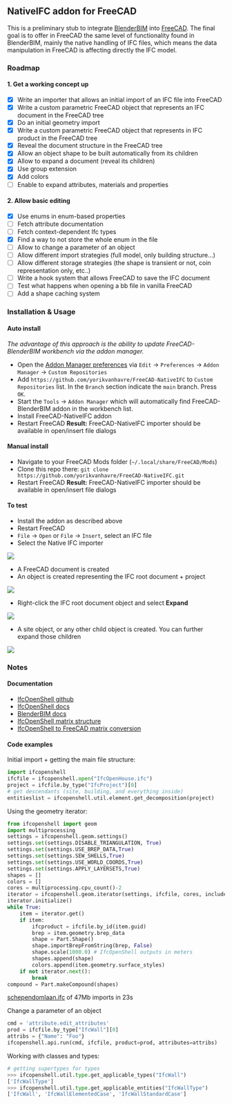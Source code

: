 ## NativeIFC addon for FreeCAD

This is a preliminary stub to integrate [BlenderBIM](https://blenderbim.org) into [FreeCAD](https://freecad.org). The final goal is to offer in FreeCAD the same level of functionality found in BlenderBIM, mainly the native handling of IFC files, which means the data manipulation in FreeCAD is affecting directly the IFC model.

### Roadmap

#### 1. Get a working concept up

* [x] Write an importer that allows an initial import of an IFC file into FreeCAD
* [x] Write a custom parametric FreeCAD object that represents an IFC document in the FreeCAD tree
* [x] Do an initial geometry import
* [x] Write a custom parametric FreeCAD object that represents in IFC product in the FreeCAD tree
* [x] Reveal the document structure in the FreeCAD tree
* [x] Allow an object shape to be built automatically from its children
* [x] Allow to expand a document (reveal its children)
* [x] Use group extension
* [x] Add colors
* [ ] Enable to expand attributes, materials and properties

#### 2. Allow basic editing

* [x] Use enums in enum-based properties
* [ ] Fetch attribute documentation
* [ ] Fetch context-dependent Ifc types
* [x] Find a way to not store the whole enum in the file
* [ ] Allow to change a parameter of an object
* [ ] Allow different import strategies (full model, only building structure...)
* [ ] Allow different storage strategies (the shape is transient or not, coin representation only, etc..)
* [ ] Write a hook system that allows FreeCAD to save the IFC document
* [ ] Test what happens when opening a bb file in vanilla FreeCAD
* [ ] Add a shape caching system

### Installation & Usage

#### Auto install

*The advantage of this approach is the ability to update FreeCAD-BlenderBIM workbench via the addon manager.*

* Open the [Addon Manager preferences](https://wiki.freecad.org/Preferences_Editor#Addon_Manager) via `Edit` → `Preferences` → `Addon Manager` → `Custom Repositories`
* Add `https://github.com/yorikvanhavre/FreeCAD-NativeIFC` to `Custom Repositories` list. In the `Branch` section indicate the `main` branch. Press `OK`.
* Start the `Tools` → `Addon Manager` which will automatically find FreeCAD-BlenderBIM addon in the workbench list.
* Install FreeCAD-NativeIFC addon
* Restart FreeCAD
  **Result:** FreeCAD-NativeIFC importer should be available in open/insert file dialogs

#### Manual install

* Navigate to your FreeCAD Mods folder (`~/.local/share/FreeCAD/Mods`)
* Clone this repo there: `git clone https://github.com/yorikvanhavre/FreeCAD-NativeIFC.git`
* Restart FreeCAD
  **Result:** FreeCAD-NativeIFC importer should be available in open/insert file dialogs

#### To test

* Install the addon as described above
* Restart FreeCAD
* `File` → `Open` or `File` → `Insert`, select an IFC file
* Select the Native IFC importer

![](doc/images/workflow01.jpg)

* A FreeCAD document is created
* An object is created representing the IFC root document + project

![](doc/images/workflow02.jpg)

* Right-click the IFC root document object and select **Expand**

![](doc/images/workflow03.jpg)

* A site object, or any other child object is created. You can further expand those children

![](doc/images/workflow04.jpg)

### Notes

#### Documentation

* [IfcOpenShell github](https://github.com/IfcOpenShell/IfcOpenShell)
* [IfcOpenShell docs](https://blenderbim.org/docs-python/ifcopenshell.html)
* [BlenderBIM docs](https://blenderbim.org/docs/)
* [IfcOpenShell matrix structure](https://github.com/IfcOpenShell/IfcOpenShell/issues/1440)
* [IfcOpenShell to FreeCAD matrix conversion](https://pythoncvc.net/?cat=203)

#### Code examples

Initial import + getting the main file structure:

```python
import ifcopenshell
ifcfile = ifcopenshell.open("IfcOpenHouse.ifc")
project = ifcfile.by_type("IfcProject")[0]
# get descendants (site, building, and everything inside)
entitieslist = ifcopenshell.util.element.get_decomposition(project)
```

Using the geometry iterator:

```python
from ifcopenshell import geom
import multiprocessing
settings = ifcopenshell.geom.settings()
settings.set(settings.DISABLE_TRIANGULATION, True)
settings.set(settings.USE_BREP_DATA,True)
settings.set(settings.SEW_SHELLS,True)
settings.set(settings.USE_WORLD_COORDS,True)
settings.set(settings.APPLY_LAYERSETS,True)
shapes = []
colors = []
cores = multiprocessing.cpu_count()-2
iterator = ifcopenshell.geom.iterator(settings, ifcfile, cores, include=entitieslist)
iterator.initialize()
while True:
    item = iterator.get()
    if item:
        ifcproduct = ifcfile.by_id(item.guid)
        brep = item.geometry.brep_data
        shape = Part.Shape()
        shape.importBrepFromString(brep, False)
        shape.scale(1000.0) # IfcOpenShell outputs in meters
        shapes.append(shape)
        colors.append(item.geometry.surface_styles)
    if not iterator.next():
        break
compound = Part.makeCompound(shapes)
```

[schependomlaan.ifc](https://github.com/buildingSMART/Sample-Test-Files/blob/master/IFC%202x3/Schependomlaan/Design%20model%20IFC/IFC%20Schependomlaan.ifc) of 47Mb imports in 23s

Change a parameter of an object

```python
cmd = 'attribute.edit_attributes'
prod = ifcfile.by_type["IfcWall"][0]
attribs = {"Name": "Foo"}
ifcopenshell.api.run(cmd, ifcfile, product=prod, attributes=attribs)
```

Working with classes and types:

```python
# getting supertypes for types
>>> ifcopenshell.util.type.get_applicable_types("IfcWall")
['IfcWallType']
>>> ifcopenshell.util.type.get_applicable_entities("IfcWallType")
['IfcWall', 'IfcWallElementedCase', 'IfcWallStandardCase']



```

